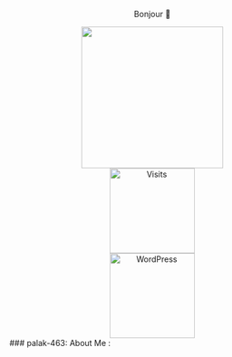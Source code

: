 <p align="center"> Bonjour 👋 </p>
<div id="header" align="center">
  <img src="https://media.giphy.com/media/paTz7UZbPfTZFRYnnB/giphy.gif" width="250"/>
</div>
<div id="Counter" align="center">
  <img src="https://komarev.com/ghpvc/?username=your-github-username&style=flat-square&color=blue" width="150" alt="Visits"/>
</div>
<div id="Blog" align="center"/>
  <img src="https://img.shields.io/badge/Wordpress-21759B?style=for-the-badge&logo=wordpress&logoColor=white" width="150" alt="WordPress"/>
 </div>
### palak-463: About Me :

